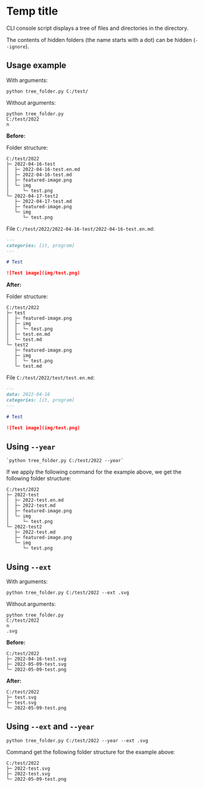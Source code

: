 # Temp title

CLI console script displays a tree of files and directories in the directory.

The contents of hidden folders (the name starts with a dot) can be hidden (`--ignore`).

## Usage example

With arguments:

```console
python tree_folder.py C:/test/
```

Without arguments:

```console
python tree_folder.py
C:/test/2022
n
```

**Before:**

Folder structure:

```text
C:/test/2022
├─ 2022-04-16-test
│  ├─ 2022-04-16-test.en.md
│  ├─ 2022-04-16-test.md
│  ├─ featured-image.png
│  └─ img
│     └─ test.png
└─ 2022-04-17-test2
   ├─ 2022-04-17-test.md
   ├─ featured-image.png
   └─ img
      └─ test.png
```

File `C:/test/2022/2022-04-16-test/2022-04-16-test.en.md`:

```md
---
categories: [it, program]
---

# Test

![Test image](img/test.png)
```

**After:**

Folder structure:

```text
C:/test/2022
├─ test
│  ├─ featured-image.png
│  ├─ img
│  │  └─ test.png
│  ├─ test.en.md
│  └─ test.md
└─ test2
   ├─ featured-image.png
   ├─ img
   │  └─ test.png
   └─ test.md
```

File `C:/test/2022/test/test.en.md`:

```md
---
data: 2022-04-16
categories: [it, program]
---

# Test

![Test image](img/test.png)
```

## Using `--year`

```console
`python tree_folder.py C:/test/2022 --year`
```

If we apply the following command for the example above, we get the following
folder structure:

```text
C:/test/2022
├─ 2022-test
│  ├─ 2022-test.en.md
│  ├─ 2022-test.md
│  ├─ featured-image.png
│  └─ img
│     └─ test.png
└─ 2022-test2
   ├─ 2022-test.md
   ├─ featured-image.png
   └─ img
      └─ test.png
```

## Using `--ext`

With arguments:

```console
python tree_folder.py C:/test/2022 --ext .svg
```

Without arguments:

```console
python tree_folder.py
C:/test/2022
n
.svg
```

**Before:**

```text
C:/test/2022
├─ 2022-04-16-test.svg
├─ 2022-05-09-test.svg
└─ 2022-05-09-test.png
```

**After:**

```text
C:/test/2022
├─ test.svg
├─ test.svg
└─ 2022-05-09-test.png
```

## Using `--ext` and `--year`

```console
python tree_folder.py C:/test/2022 --year --ext .svg
```

Command get the following folder structure for the example above:

```text
C:/test/2022
├─ 2022-test.svg
├─ 2022-test.svg
└─ 2022-05-09-test.png
```
